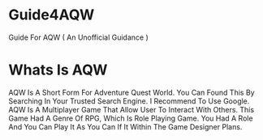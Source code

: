 # Guide4AQW
Guide For AQW ( An Unofficial Guidance )

# Whats Is AQW
AQW Is A Short Form For Adventure Quest World. You Can Found This By Searching In Your Trusted Search Engine. I Recommend To Use Google. AQW Is A Multiplayer Game That Allow User To Interact With Others. This Game Had A Genre Of RPG, Which Is Role Playing Game. You Had A Role And You Can Play It As You Can If It Within The Game Designer Plans.
